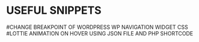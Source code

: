 # USEFUL SNIPPETS
#CHANGE BREAKPOINT OF WORDPRESS WP NAVIGATION WIDGET CSS
#LOTTIE ANIMATION ON HOVER USING JSON FILE AND PHP SHORTCODE